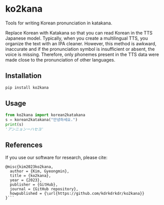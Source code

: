 # ko2kana
Tools for writing Korean pronunciation in katakana.

Replace Korean with Katakana so that you can read Korean in the TTS Japanese model.
Typically, when you create a multilingual TTS, you organize the text with an IPA cleaner. 
However, this method is awkward, inaccurate and if the pronunciation symbol is insufficient or absent, the voice is missing.
Therefore, only phonemes present in the TTS data were made close to the pronunciation of other languages.


## Installation
```bash
pip install ko2kana
```

## Usage

```python
from ko2kana import korean2katakana
s = korean2katakana("안녕하세요.")
print(s) 
'アンニョンーハセヨ'
```


## References
If you use our software for research, please cite:
```
@misc{kim2023ko2kana,
  author = {Kim, Gyeongmin},
  title = {ko2kana},
  year = {2023},
  publisher = {GitHub},
  journal = {GitHub repository},
  howpublished = {\url{https://github.com/kdrkdrkdr/ko2kana}}
}```